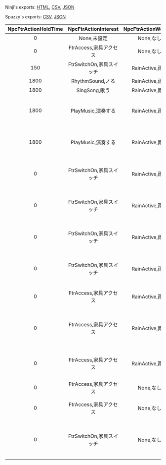 Ninji's exports: [HTML](https://wuffs.org/acnh/bcsv_140/html/ItemNpcFtrActionParam.html), [CSV](https://wuffs.org/acnh/bcsv_140/csv/ItemNpcFtrActionParam.csv), [JSON](https://wuffs.org/acnh/bcsv_140/json/ItemNpcFtrActionParam.json)

Spazzy's exports: [CSV](https://github.com/McSpazzy/acnh-csv/blob/master/ItemNpcFtrActionParam.csv), [JSON](https://github.com/McSpazzy/acnh-json/blob/master/ItemNpcFtrActionParam.json)

| NpcFtrActionHoldTime | NpcFtrActionInterest | NpcFtrActionWeather | NpcFtrActionTool | UniqueID | Label | Name | NpcFtrActionAsName |
|:--:|:--:|:--:|:--:|:--:|:--:|:--:|:--:|
| 0 | None,未設定 | None,なし | 65534 | 0 | 'None' | 'なし' | '' | 
| 0 | FtrAccess,家具アクセス | None,なし | 5397 | 1 | 'Smartphone' | '撮影' | 'NpcSmartPhonePress' | 
| 150 | FtrSwitchOn,家具スイッチ | RainActive,雨可 | 65534 | 2 | 'Switch' | '駆動' | 'MaReSmiling' | 
| 1800 | RhythmSound,ノる | RainActive,雨可 | 65534 | 3 | 'RhythmSound' | 'ノる' | 'NpcRhythm' | 
| 1800 | SingSong,歌う | RainActive,雨可 | 65534 | 4 | 'SingSong' | '歌う' | 'NpcSinging' | 
| 1800 | PlayMusic,演奏する | RainActive,雨可 | 65534 | 5 | 'PlayMusicBoth' | '演奏する（両手）' | 'NpcPlayMusicBoth' | 
| 1800 | PlayMusic,演奏する | RainActive,雨可 | 65534 | 6 | 'PlayMusic' | '演奏する（片手）' | 'NpcPlayMusic' | 
| 0 | FtrSwitchOn,家具スイッチ | RainActive,雨可 | 65534 | 7 | 'SwitchWind' | '駆動（扇風機）' | 'NpcWind' | 
| 0 | FtrSwitchOn,家具スイッチ | RainActive,雨可 | 65534 | 8 | 'SwitchWarm' | '駆動（温まる）' | 'NpcWarm' | 
| 0 | FtrSwitchOn,家具スイッチ | RainActive,雨可 | 65534 | 9 | 'SwitchSomen' | '駆動（そうめん）' | 'NpcSomen' | 
| 0 | FtrSwitchOn,家具スイッチ | RainActive,雨可 | 65534 | 10 | 'SwitchTakenAback' | '駆動（ビックリ）' | 'NpcTakenAback' | 
| 0 | FtrAccess,家具アクセス | RainActive,雨可 | 65534 | 11 | 'Watch' | 'まじまじ見る' | 'NpcWatchFurniture' | 
| 0 | FtrAccess,家具アクセス | RainActive,雨可 | 65534 | 12 | 'WatchWall' | 'まじまじ見る（壁掛）' | 'NpcWatchFurnitureWall' | 
| 0 | FtrAccess,家具アクセス | RainActive,雨可 | 65534 | 13 | 'MirrorPosing' | '鏡の前でポーズ' | 'NpcPose' | 
| 0 | FtrAccess,家具アクセス | None,なし | 8821 | 14 | 'WaterSpray' | '霧吹き' | 'NpcSpray' | 
| 0 | FtrAccess,家具アクセス | None,なし | 65534 | 15 | 'SmellFood' | '匂いをかぐ' | 'NpcSmellFurniture' | 
| 0 | FtrSwitchOn,家具スイッチ | None,なし | 65534 | 16 | 'SwitchSmellFood' | '駆動（匂いをかぐ）' | 'NpcSmellFurniture' | 
